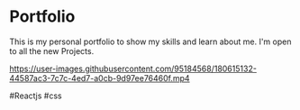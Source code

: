 # Portfolio
This is my personal portfolio to show my skills and learn about me.
I'm open to all the new Projects.


https://user-images.githubusercontent.com/95184568/180615132-44587ac3-7c7c-4ed7-a0cb-9d97ee76460f.mp4

#Reactjs
#css
